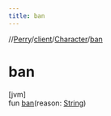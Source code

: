 ```yaml
---
title: ban
---
```

//[Perry](../../../index.html)/[client](../index.html)/[Character](index.html)/[ban](ban.html)



# ban



[jvm]\
fun [ban](ban.html)(reason: [String](https://kotlinlang.org/api/latest/jvm/stdlib/kotlin/-string/index.html))





